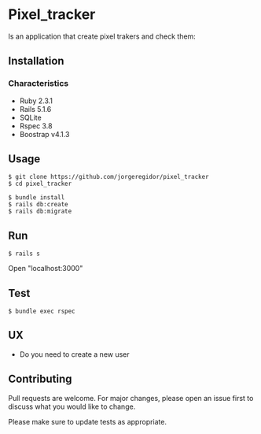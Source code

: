 # Pixel_tracker


Is an application that create pixel trakers and check them:

## Installation

### Characteristics

* Ruby 2.3.1
* Rails 5.1.6
* SQLite
* Rspec 3.8
* Boostrap v4.1.3


## Usage

```
$ git clone https://github.com/jorgeregidor/pixel_tracker
$ cd pixel_tracker

$ bundle install
$ rails db:create
$ rails db:migrate

```

## Run
```
$ rails s
```
Open "localhost:3000"

## Test

```
$ bundle exec rspec
```

## UX

- Do you need to create a new user


## Contributing
Pull requests are welcome. For major changes, please open an issue first to discuss what you would like to change.

Please make sure to update tests as appropriate.